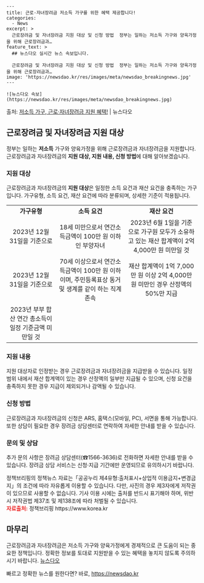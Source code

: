     ---
    title: 근로·자녀장려금 저소득 가구를 위한 혜택 제공합니다!
    categories:
      - News
    excerpt: >
      근로장려금 및 자녀장려금 지원 대상 및 신청 방법  정부는 일하는 저소득 가구와 양육가정을 위해 근로장려금과…
    feature_text: >
      ## 뉴스다오 실시간 뉴스 속보입니다.
    
      근로장려금 및 자녀장려금 지원 대상 및 신청 방법  정부는 일하는 저소득 가구와 양육가정을 위해 근로장려금과…
    image: 'https://newsdao.kr/res/images/meta/newsdao_breakingnews.jpg'
    ---
    
    ![뉴스다오 속보](https://newsdao.kr/res/images/meta/newsdao_breakingnews.jpg)

<p>출처: <a href="https://newsdao.kr/4439" rel="dofollow">저소득 가구, 근로·자녀장려금 지원 혜택!</a> | 뉴스다오</p>

<h2 data-ke-size="size26">근로장려금 및 자녀장려금 지원 대상</h2>
<p data-ke-size="size16">정부는 일하는 <b>저소득</b> 가구와 양육가정을 위해 근로장려금과 자녀장려금을 지원합니다. 근로장려금과 자녀장려금의 <b>지원 대상, 지원 내용, 신청 방법</b>에 대해 알아보겠습니다.</p>

<h3>지원 대상</h3>
<p data-ke-size="size16">근로장려금과 자녀장려금의 <b>지원 대상</b>은 일정한 소득 요건과 재산 요건을 충족하는 가구입니다. 가구유형, 소득 요건, 재산 요건에 따라 분류되며, 상세한 기준이 적용됩니다.</p>

<table>
	<tr>
		<td style="text-align: center; height: 17px;"><b>가구유형</b></td>
		<td style="text-align: center; height: 17px;"><b>소득 요건</b></td>
		<td style="text-align: center; height: 17px;"><b>재산 요건</b></td>
	</tr>
	<tr>
		<td style="text-align: center; height: 17px;">2023년 12월 31일을 기준으로</td>
		<td style="text-align: center; height: 17px;">18세 미만으로서 연간소득금액이 100만 원 이하인 부양자녀</td>
		<td style="text-align: center; height: 17px;">2023년 6월 1일을 기준으로 가구원 모두가 소유하고 있는 재산 합계액이 2억 4,000만 원 미만일 것</td>
	</tr>
	<tr>
		<td style="text-align: center; height: 17px;">2023년 12월 31일을 기준으로</td>
		<td style="text-align: center; height: 17px;">70세 이상으로서 연간소득금액이 100만 원 이하이며, 주민등록표상 동거 및 생계를 같이 하는 직계존속</td>
		<td style="text-align: center; height: 17px;">재산 합계액이 1억 7,000만 원 이상 2억 4,000만 원 미만인 경우 산정액의 50%만 지급</td>
	</tr>
	<tr>
		<td style="text-align: center; height: 17px;">2023년 부부 합산 연간 총소득이 일정 기준금액 미만일 것</td>
		<td style="text-align: center; height: 17px;"></td>
		<td style="text-align: center; height: 17px;"></td>
	</tr>
</table>

<h3>지원 내용</h3>
<p data-ke-size="size16">지원 대상자로 인정받는 경우 근로장려금과 자녀장려금을 지급받을 수 있습니다. 일정 범위 내에서 재산 합계액이 있는 경우 산정액의 일부만 지급될 수 있으며, 신청 요건을 충족하지 못한 경우 지급이 제외되거나 감액될 수 있습니다.</p>

<h3>신청 방법</h3>
<p data-ke-size="size16">근로장려금과 자녀장려금의 신청은 ARS, 홈택스(모바일, PC), 서면을 통해 가능합니다. 또한 상담이 필요한 경우 장려금 상담센터로 연락하여 자세한 안내를 받을 수 있습니다.</p>

<h3>문의 및 상담</h3>
<p data-ke-size="size16">추가 문의 사항은 장려금 상담센터(☎1566-3636)로 전화하면 자세한 안내를 받을 수 있습니다. 장려금 상담 서비스는 신청·지급 기간에만 운영되므로 유의하시기 바랍니다.</p>

<p data-ke-size="size16">정책브리핑의 정책뉴스 자료는「공공누리 제4유형:출처표시+상업적 이용금지+변경금지」의 조건에 따라 자유롭게 이용할 수 있습니다. 다만, 사진의 경우 제3자에게 저작권이 있으므로 사용할 수 없습니다. 기사 이용 시에는 출처를 반드시 표기해야 하며, 위반 시 저작권법 제37조 및 제138조에 따라 처벌될 수 있습니다. <br> <b><span style="color: #ee2323;">자료출처:</span></b> 정책브리핑 https://www.korea.kr</p>

<h2 data-ke-size="size26">마무리</h2>
<p data-ke-size="size16">근로장려금과 자녀장려금은 저소득 가구와 양육가정에게 경제적으로 큰 도움이 되는 중요한 정책입니다. 정확한 정보를 토대로 지원받을 수 있는 혜택을 놓치지 않도록 주의하시기 바랍니다. <a href="https://newsdao.kr/4439"target="_blank">뉴스다오</a></p> 

빠르고 정확한 뉴스를 원한다면? 바로, <a href="https://newsdao.kr" rel="dofollow">https://newsdao.kr</a>


    
